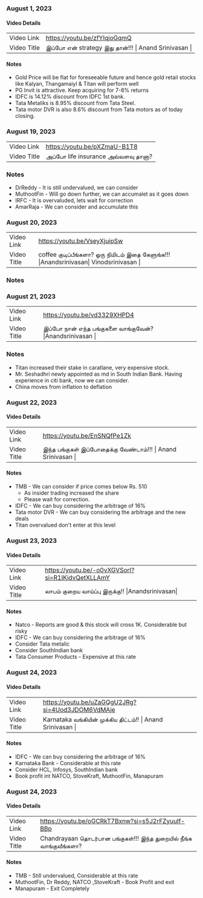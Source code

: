 ### August 1, 2023

#### Video Details
| | |
|---|---|
| Video Link | https://youtu.be/zfYIqjoGqmQ
| Video Title | இப்போ என் strategy இது தான்!!! \| Anand Srinivasan \| 

#### Notes

- Gold Price will be flat for foreseeable future and hence gold retail stocks like Kalyan, Thangamaiyl & Titan will perform well
- PG Invit is attractive. Keep acquiring for 7-8% returns
- IDFC is 14.12% discount from IDFC 1st bank.
- Tata Metaliks is 8.95% discount from Tata Steel.
- Tata motor DVR is also 8.6% discount from Tata motors as of today closing.


### August 19, 2023

| | |
|---|---|
| Video Link | https://youtu.be/pXZmaU-B1T8
| Video Title |  அப்போ life insurance அவ்வளவு தானா? |Anandsrinivasan| 

### Notes
- DrReddy - It is still undervalued, we can consider 
- MuthootFin - Will go down further, we can accumalet as it goes down
- IRFC - It is overvaluded, lets wait for correction
- AmarRaja - We can consider and accumulate this

### August 20, 2023

| | |
|---|---|
| Video Link | https://youtu.be/VseyXjuipSw
| Video Title | coffee குடிப்பீங்களா? ஒரு நிமிடம் இதை கேளுங்க!!! \|Anandsrinivasan\| Vinodsrinivasan \| 

### Notes


### August 21, 2023

| | |
|---|---|
| Video Link | https://youtu.be/vd3329XHPD4
| Video Title |  இப்போ நான் எந்த பங்குகளை வாங்குவேன்? \|Anandsrinivasan \|  

### Notes

- Titan increased their stake in caratlane, very expensive stock.
- Mr. Seshadhri newly appointed as md in South Indian Bank. Having experience in citi bank, now we can consider.
- China moves from inflation to deflation


### August 22, 2023

#### Video Details
| | |
|---|---|
| Video Link | https://youtu.be/EnSNQfPe1Zk
| Video Title |  இந்த பங்குகள் இப்போதைக்கு வேண்டாம்!!! \| Anand Srinivasan \| 

#### Notes

- TMB - We can consider if price comes below Rs. 510
  - As insider trading increased the share
  - Please wait for  correction.
- IDFC - We can buy considering the arbitrage of 16%
- Tata motor DVR - We can buy considering the arbitrage and the new deals
- Titan overvalued don't enter at this level 

### August 23, 2023

#### Video Details
| | |
|---|---|
| Video Link | https://youtu.be/-o0vXGVSorI?si=R1IKidvQetXLLAmY
| Video Title | லாபம் குறைய வாய்ப்பு இருக்கு!! \|Anandsrinivasan\| 

#### Notes

- Natco - Reports are good & this stock will cross 1K. Considerable but risky
- IDFC - We can buy considering the arbitrage of 16%
- Consider Tata metalic 
- Consider SouthIndian bank
- Tata Consumer Products - Expensive at this rate

### August 24, 2023

#### Video Details
| | |
|---|---|
| Video Link | https://youtu.be/uZaGQgU2JRg?si=4Uod3JDOM6VdMAje
| Video Title |  Karnataka வங்கியின் முக்கிய திட்டம்!! \| Anand Srinivasan \| 

#### Notes

- IDFC - We can buy considering the arbitrage of 16%
- Karnataka Bank - Considerable at this rate
- Consider HCL, Infosys, SouthIndian bank
- Book profit int NATCO, StoveKraft, MuthootFin, Manapuram

### August 24, 2023

#### Video Details
| | |
|---|---|
| Video Link | https://youtu.be/oGCRkT7Bxnw?si=s5J2rFZyuuIf-BBp
| Video Title | Chandrayaan தொடர்பான பங்குகள்!!! இந்த துறையில் நீங்க வாங்குவீங்களா? 

#### Notes

- TMB - Still undervalued, Considerable at this rate
- MuthootFin, Dr Reddy, NATCO ,StoveKraft - Book Profit and exit
- Manapuram - Exit Completely
